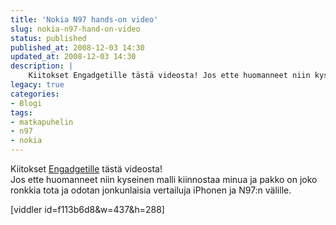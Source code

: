 ```yaml
---
title: 'Nokia N97 hands-on video'
slug: nokia-n97-hand-on-video
status: published
published_at: 2008-12-03 14:30
updated_at: 2008-12-03 14:30
description: |
    Kiitokset Engadgetille tästä videosta! Jos ette huomanneet niin kyseinen malli kiinnostaa minua ja pakko on joko ronkkia tota ja odotan jonkunlaisia vertailuja iPhonen ja N97:n välille. [viddler id=f113b6d8&w=437&h=288]
legacy: true
categories:
- Blogi
tags:
- matkapuhelin
- n97
- nokia
---
```


<p>Kiitokset <a href="http://www.engadget.com/2008/12/02/nokia-n97-video-hands-on/" target="_blank">Engadgetille</a> tästä videosta!<br />
 Jos ette huomanneet niin kyseinen malli kiinnostaa minua ja pakko on joko ronkkia tota ja odotan jonkunlaisia vertailuja iPhonen ja N97:n välille.</p>
<p>[viddler id=f113b6d8&amp;w=437&amp;h=288]</p>